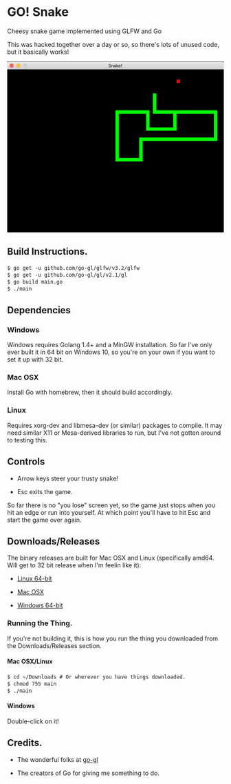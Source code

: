 # GO! Snake
Cheesy snake game implemented using GLFW and Go

This was hacked together over a day or so, so there's lots of unused code, but it basically works!

[![screenshot](https://github.com/awdavies/goSnake/raw/master/img/screenie.png)](#)

## Build Instructions.

```
$ go get -u github.com/go-gl/glfw/v3.2/glfw
$ go get -u github.com/go-gl/gl/v2.1/gl
$ go build main.go
$ ./main
```

## Dependencies

### Windows

Windows requires Golang 1.4+ and a MinGW installation.  So far I've only ever
built it in 64 bit on Windows 10, so you're on your own if you want to set it
up with 32 bit.

### Mac OSX

Install Go with homebrew, then it should build accordingly.

### Linux

Requires xorg-dev and libmesa-dev (or similar) packages to compile.  It may need
similar X11 or Mesa-derived libraries to run, but I've not gotten around to
testing this.


## Controls

* Arrow keys steer your trusty snake!

* Esc exits the game.

So far there is no "you lose" screen yet, so the game just stops when you hit
an edge or run into yourself.  At which point you'll have to hit Esc and start
the game over again.

## Downloads/Releases

The binary releases are built for Mac OSX and Linux (specifically amd64.  Will
get to 32 bit release when I'm feelin like it):

* [Linux 64-bit](https://github.com/awdavies/goSnake/raw/master/release/linux/main)

* [Mac OSX](https://github.com/awdavies/goSnake/raw/master/release/mac/main)

* [Windows 64-bit](https://github.com/awdavies/goSnake/raw/master/release/windows/main.exe)

### Running the Thing.

If you're not building it, this is how you run the thing you downloaded from the
Downloads/Releases section.

#### Mac OSX/Linux
```
$ cd ~/Downloads # Or wherever you have things downloaded.
$ chmod 755 main
$ ./main
```

#### Windows

Double-click on it!

## Credits.

* The wonderful folks at [go-gl](https://github.com/go-gl)

* The creators of Go for giving me something to do.
